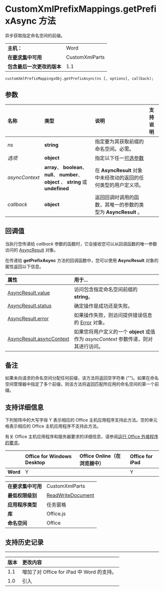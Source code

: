 
# CustomXmlPrefixMappings.getPrefixAsync 方法
异步获取指定命名空间的前缀。

|||
|:-----|:-----|
|**主机：**|Word|
|**在[要求集](../../docs/overview/specify-office-hosts-and-api-requirements.md)中可用**|CustomXmlParts|
|**包含最后一次更改的版本**|1.1|

```
customXmlPrefixMappingsObj.getPrefixAsync(ns [, options], callback);
```


## 参数



|**名称**|**类型**|**说明**|**支持说明**|
|:-----|:-----|:-----|:-----|
| _ns_|**string**|指定要为其获取前缀的命名空间。必需。||
| _选项_|**object**|指定以下任一[可选参数](../../docs/develop/asynchronous-programming-in-office-add-ins.md#passing-optional-parameters-to-asynchronous-methods)||
| _asyncContext_|**array**、 **boolean**、 **null**、 **number**、 **object** 、 **string** 或 **undefined**|在  **AsyncResult** 对象中未经改动的返回的任何类型的用户定义项。||
| _callback_|**object**|返回回调时调用的函数，其唯一的参数的类型为  **AsyncResult** 。||

## 回调值

当执行您传递给 _callback_ 参数的函数时，它会接收您可以从回调函数的唯一参数访问的 [AsyncResult](../../reference/shared/asyncresult.md) 对象。

在传递给  **getPrefixAsync** 方法的回调函数中，您可以使用 **AsyncResult** 对象的属性返回以下信息。



|**属性**|**用于...**|
|:-----|:-----|
|[AsyncResult.value](../../reference/shared/asyncresult.value.md)|访问包含指定命名空间前缀的 **string**。|
|[AsyncResult.status](../../reference/shared/asyncresult.status.md)|确定操作是成功还是失败。|
|[AsyncResult.error](../../reference/shared/asyncresult.error.md)|如果操作失败，则访问提供错误信息的 [Error](../../reference/shared/error.md) 对象。|
|[AsyncResult.asyncContext](../../reference/shared/asyncresult.asynccontext.md)|如果您将用户定义的一个  **object** 或值作为 _asyncContext_ 参数传递，则对其进行访问。|

## 备注

如果未向请求的命名空间分配任何前缀，该方法将返回空字符串 ("")。如果在命名空间管理器中指定了多个前缀，则该方法将返回匹配所应用的命名空间的第一个前缀。


## 支持详细信息


下列矩阵中的大写字母 Y 表示相应的 Office 主机应用程序支持此方法。空的单元格表示相应的 Office 主机应用程序不支持此方法。

有关 Office 主机应用程序和服务器要求的详细信息，请参阅[运行 Office 外接程序的要求](../../docs/overview/requirements-for-running-office-add-ins.md)。


||**Office for Windows Desktop**|**Office Online（在浏览器中）**|**Office for iPad**|
|:-----|:-----|:-----|:-----|
|**Word**|Y||Y|

|||
|:-----|:-----|
|**在要求集中可用**|CustomXmlParts|
|**最低权限级别**|[ReadWriteDocument](../../docs/develop/requesting-permissions-for-api-use-in-content-and-task-pane-add-ins.md)|
|**应用程序类型**|任务窗格|
|**库**|Office.js|
|**命名空间**|Office|

## 支持历史记录



****


|**版本**|**更改内容**|
|:-----|:-----|
|1.1|增加了对 Office for iPad 中 Word 的支持。|
|1.0|引入|
